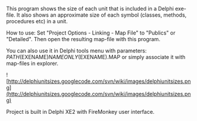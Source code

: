 This program shows the size of each unit that is included in a Delphi exe-file. It also shows an approximate size of each symbol (classes, methods, procedures etc) in a unit.

How to use: Set "Project Options  - Linking - Map File" to "Publics" or "Detailed". Then open the resulting map-file with this program.

You can also use it in Delphi tools menu with parameters: $PATH($EXENAME)$NAMEONLY($EXENAME).MAP or simply associate it with map-files in explorer.

![http://delphiunitsizes.googlecode.com/svn/wiki/images/delphiunitsizes.png](http://delphiunitsizes.googlecode.com/svn/wiki/images/delphiunitsizes.png)

Project is built in Delphi XE2 with FireMonkey user interface.